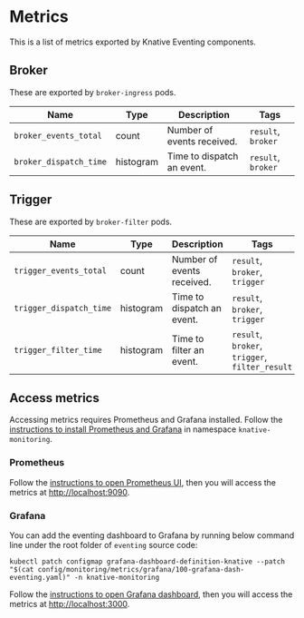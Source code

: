 # Metrics

This is a list of metrics exported by Knative Eventing components.

## Broker

These are exported by `broker-ingress` pods.

| Name                   | Type      | Description                | Tags               |
| ---------------------- | --------- | -------------------------- | ------------------ |
| `broker_events_total`  | count     | Number of events received. | `result`, `broker` |
| `broker_dispatch_time` | histogram | Time to dispatch an event. | `result`, `broker` |

## Trigger

These are exported by `broker-filter` pods.

| Name                    | Type      | Description                | Tags                                           |
| ----------------------- | --------- | -------------------------- | ---------------------------------------------- |
| `trigger_events_total`  | count     | Number of events received. | `result`, `broker`, `trigger`                  |
| `trigger_dispatch_time` | histogram | Time to dispatch an event. | `result`, `broker`, `trigger`                  |
| `trigger_filter_time`   | histogram | Time to filter an event.   | `result`, `broker`, `trigger`, `filter_result` |

## Access metrics

Accessing metrics requires Prometheus and Grafana installed. Follow the
[instructions to install Prometheus and Grafana](https://github.com/knative/docs/blob/master/docs/serving/installing-logging-metrics-traces.md)
in namespace `knative-monitoring`.

### Prometheus

Follow the
[instructions to open Prometheus UI](https://github.com/knative/docs/blob/master/docs/serving/accessing-metrics.md#prometheus),
then you will access the metrics at
[http://localhost:9090](http://localhost:9090).

### Grafana

You can add the eventing dashboard to Grafana by running below command line
under the root folder of `eventing` source code:

```
kubectl patch configmap grafana-dashboard-definition-knative --patch "$(cat config/monitoring/metrics/grafana/100-grafana-dash-eventing.yaml)" -n knative-monitoring
```

Follow the
[instructions to open Grafana dashboard](https://github.com/knative/docs/blob/master/docs/serving/accessing-metrics.md#grafana),
then you will access the metrics at
[http://localhost:3000](http://localhost:3000).
